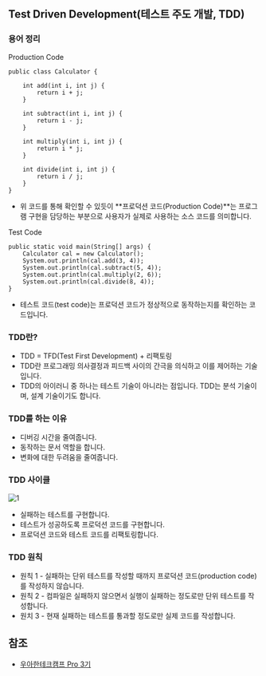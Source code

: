 ## Test Driven Development(테스트 주도 개발, TDD)
### 용어 정리
Production Code
```
public class Calculator {

    int add(int i, int j) {
        return i + j;
    }

    int subtract(int i, int j) {
        return i - j;
    }

    int multiply(int i, int j) {
        return i * j;
    }

    int divide(int i, int j) {
        return i / j;
    }
}
```
* 위 코드를 통해 확인할 수 있듯이 **프로덕션 코드(Production Code)**는 프로그램 구현을 담당하는 부분으로 사용자가 실제로 사용하는 소스 코드를 의미합니다.

Test Code
```
public static void main(String[] args) {
    Calculator cal = new Calculator();
    System.out.println(cal.add(3, 4));
    System.out.println(cal.subtract(5, 4));
    System.out.println(cal.multiply(2, 6));
    System.out.println(cal.divide(8, 4));
}
```
* 테스트 코드(test code)는 프로덕션 코드가 정상적으로 동작하는지를 확인하는 코드입니다.

### TDD란?
* TDD = TFD(Test First Development) + 리팩토링
* TDD란 프로그래밍 의사결정과 피드백 사이의 간극을 의식하고 이를 제어하는 기술입니다.
* TDD의 아이러니 중 하나는 테스트 기술이 아니라는 점입니다. TDD는 분석 기술이며, 설계 기술이기도 합니다.

### TDD를 하는 이유
* 디버깅 시간을 줄여줍니다.
* 동작하는 문서 역할을 합니다.
* 변화에 대한 두려움을 줄여줍니다.

### TDD 사이클
![1]()   
* 실패하는 테스트를 구현합니다.
* 테스트가 성공하도록 프로덕션 코드를 구현합니다.
* 프로덕션 코드와 테스트 코드를 리팩토링합니다.

### TDD 원칙
* 원칙 1 - 실패하는 단위 테스트를 작성할 때까지 프로덕션 코드(production code)를 작성하지 않습니다.
* 원칙 2 - 컴파일은 실패하지 않으면서 실행이 실패하는 정도로만 단위 테스트를 작성합니다.
* 원치 3 - 현재 실패하는 테스트를 통과할 정도로만 실제 코드를 작성합니다.

## 참조
* [우아한테크캠프 Pro 3기](https://edu.nextstep.camp/)